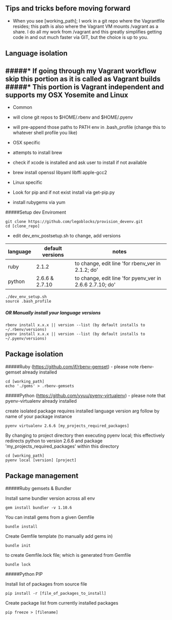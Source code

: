 Tips and tricks before moving forward
-
* When you see [working_path]; I work in a git repo where the Vagrantfile resides; this path is also where the Vagrant VM mounts /vagrant as a share.  I do all my work from /vagrant and this greatly simplifies getting code in and out much faster via GIT, but the choice is up to you.


Language isolation
-
#####* If going through my Vagrant workflow skip this portion as it is called as Vagrant builds 
#####* This portion is Vagrant independent and supports my OSX Yosemite and Linux
-
* Common
 * will clone git repos to $HOME/.rbenv and $HOME/.pyenv
 * will pre-append those paths to PATH env in .bash_profile  (change this to whatever shell profile you like)

* OSX specific
 * attempts to install brew
 * check if xcode is installed and ask user to install if not available
 * brew install openssl libyaml libffi apple-gcc2

* Linux specific
 * Look for pip and if not exist install via get-pip.py
 * install rubygems via yum

#####Setup dev Enviroment 

    git clone https://github.com/legoblocks/provision_devenv.git
    cd [clone_repo]

*  edit dev_env_postsetup.sh to change, add versions

language | default versions | notes
------------|--------|----------
ruby | 2.1.2 | to change, edit line 'for rbenv_ver in 2.1.2; do'
python | 2.6.6 & 2.7.10 | to change, edit line 'for pyenv_ver in 2.6.6 2.7.10; do'


    ./dev_env_setup.sh
    source .bash_profile

##### OR Manually install your language versions 

    rbenv install x.x.x || version --list (by default installs to ~/.rbenv/versions)
    pyenv install x.x.x || version --list (by default installs to ~/.pyenv/versions)
 
Package isolation
-
#####Ruby  (https://github.com/jf/rbenv-gemset) - please note rbenv-gemset already installed
    
    cd [working_path]
    echo './gems' > .rbenv-gemsets

#####Python (https://github.com/yyuu/pyenv-virtualenv) - please note that pyenv-virtualenv already installed

create isolated package requires installed language version arg follow by name of your package instance
    
    pyenv virtualenv 2.6.6 [my_projects_required_packages]

By changing to project directory then executing pyenv local;  this effectively redirects python to version 2.6.6 and package 'my_projects_required_packages' within this directory

    cd [working_path]
    pyenv local [version] [project]
 
Package management
-

#####Ruby gemsets & Bundler

Install same bundler version across all env

    gem install bundler -v 1.10.6

You can install gems from a given Gemfile
    
    bundle install 
    
Create Gemfile template (to manually add gems in)

    bundle init

to create Gemfile.lock file; which is generated from Gemfile

    bundle lock

#####Python PIP 

Install list of packages from source file

    pip install -r [file_of_packages_to_install]

Create package list from currently installed packages

    pip freeze > [filename]


